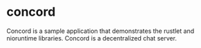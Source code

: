 # concord

Concord is a sample application that demonstrates the rustlet and nioruntime libraries. Concord is a decentralized chat server.
